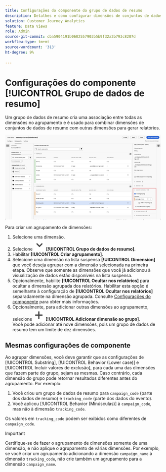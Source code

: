 ```yaml
---
title: Configurações do componente do grupo de dados de resumo
description: Detalhes e como configurar dimensões de conjuntos de dados para garantir que você possa relatar corretamente os dados de resumo.
solution: Customer Journey Analytics
feature: Data Views
role: Admin
source-git-commit: cba5904191b0602557903b5b9f32a2b793c8207d
workflow-type: tm+mt
source-wordcount: '313'
ht-degree: 9%

---
```


# Configurações do componente [!UICONTROL Grupo de dados de resumo]

Um grupo de dados de resumo cria uma associação entre todas as dimensões no agrupamento e é usado para combinar dimensões de conjuntos de dados de resumo com outras dimensões para gerar relatórios.

![Configurações do componente do grupo de dados de resumo](/help/data-views/assets/summary-data-group.png)

Para criar um agrupamento de dimensões:

1. Selecione uma dimensão.
1. Selecione ![Divisa](/help/assets/icons/ChevronDown.svg) **[!UICONTROL Grupo de dados de resumo]**.
1. Habilitar **[!UICONTROL Criar agrupamento]**.
1. Selecione uma dimensão na lista suspensa **[!UICONTROL Dimension]** que você deseja agrupar com a dimensão selecionada na primeira etapa. Observe que somente as dimensões que você já adicionou à visualização de dados estão disponíveis na lista suspensa.
1. Opcionalmente, habilite **[!UICONTROL Ocultar nos relatórios]** para ocultar a dimensão agrupada dos relatórios. Habilitar esta opção é semelhante à configuração de **[!UICONTROL Ocultar nos relatórios]** separadamente na dimensão agrupada. Consulte [Configurações do componente](overview.md) para obter mais informações.
1. Opcionalmente, para adicionar outras dimensões ao agrupamento, selecione ![Adicionar](/help/assets/icons/Add.svg) **[!UICONTROL Adicionar dimensão ao grupo]**.<br/>Você pode adicionar até nove dimensões, pois um grupo de dados de resumo tem um limite de dez dimensões.

## Mesmas configurações de componente

Ao agrupar dimensões, você deve garantir que as configurações de [!UICONTROL Substring], [!UICONTROL Behavior (Lower case)] e [!UICONTROL Incluir valores de exclusão], para cada uma das dimensões que fazem parte do grupo, sejam as mesmas. Caso contrário, cada dimensão do grupo pode retornar resultados diferentes antes do agrupamento.
Por exemplo:

1. Você criou um grupo de dados de resumo para `campaign_code` (parte dos dados de resumo) e `tracking_code` (parte dos dados do evento).
1. Você aplicou [!UICONTROL Behavior (Minúsculas)] à `campaign_code`, mas não à dimensão `tracking_code`.

Os valores em `tracking_code` podem ser exibidos como diferentes de `campaign_code`.

>[!IMPORTANT]
>
>Certifique-se de fazer o agrupamento de dimensões somente de uma dimensão, e não aplique o agrupamento de várias dimensões. Por exemplo, se você criar um agrupamento adicionando a dimensão `campaign_name` à dimensão `tracking_code`, não crie também um agrupamento para a dimensão `campaign_name`.
>



